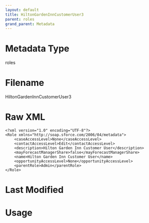 ```yaml
---
layout: default
title: HiltonGardenInnCustomerUser3
parent: roles
grand_parent: Metadata
---
```

# Metadata Type
roles


# Filename 
HiltonGardenInnCustomerUser3


# Raw XML
```
<?xml version="1.0" encoding="UTF-8"?>
<Role xmlns="http://soap.sforce.com/2006/04/metadata">
    <caseAccessLevel>None</caseAccessLevel>
    <contactAccessLevel>Edit</contactAccessLevel>
    <description>Hilton Garden Inn Customer User</description>
    <mayForecastManagerShare>false</mayForecastManagerShare>
    <name>Hilton Garden Inn Customer User</name>
    <opportunityAccessLevel>None</opportunityAccessLevel>
    <parentRole>Admin</parentRole>
</Role>
```


# Last Modified


# Usage
